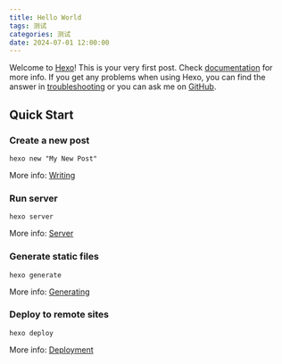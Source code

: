 ```yaml
---
title: Hello World
tags: 测试
categories: 测试
date: 2024-07-01 12:00:00
---
```

Welcome to [Hexo](https://hexo.io/)! This is your very first post. Check [documentation](https://hexo.io/docs/) for more info. If you get any problems when using Hexo, you can find the answer in [troubleshooting](https://hexo.io/docs/troubleshooting.html) or you can ask me on [GitHub](https://github.com/hexojs/hexo/issues).

## Quick Start

### Create a new post

```shell
hexo new "My New Post"
```

More info: [Writing](https://hexo.io/docs/writing.html)

### Run server

```shell
hexo server
```

More info: [Server](https://hexo.io/docs/server.html)

### Generate static files

```shell
hexo generate
```

More info: [Generating](https://hexo.io/docs/generating.html)

### Deploy to remote sites

```shell
hexo deploy
```

More info: [Deployment](https://hexo.io/docs/one-command-deployment.html)
